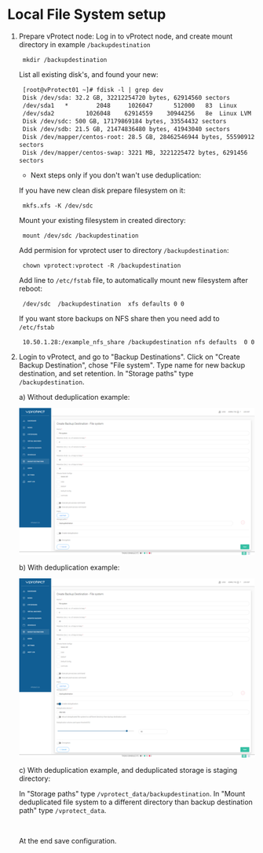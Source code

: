 # Local File System setup

1. Prepare vProtect node:
	Log in to vProtect node, and create mount directory in example `/backupdestination`
	
	 ```text
      mkdir /backupdestination
     ```

	List all existing disk's, and found your new:
	
	 ```text
      [root@vProtect01 ~]# fdisk -l | grep dev
	  Disk /dev/sda: 32.2 GB, 32212254720 bytes, 62914560 sectors
	  /dev/sda1   *        2048     1026047      512000   83  Linux
	  /dev/sda2         1026048    62914559    30944256   8e  Linux LVM
	  Disk /dev/sdc: 500 GB, 17179869184 bytes, 33554432 sectors
	  Disk /dev/sdb: 21.5 GB, 21474836480 bytes, 41943040 sectors
	  Disk /dev/mapper/centos-root: 28.5 GB, 28462546944 bytes, 55590912 sectors
	  Disk /dev/mapper/centos-swap: 3221 MB, 3221225472 bytes, 6291456 sectors
     ```

	* Next steps only if you don't wan't use deduplication:
	 
	 If you have new clean disk prepare filesystem on it:
	
	 ```text
      mkfs.xfs -K /dev/sdc
     ```
	
	 Mount your existing filesystem in created directory:
	
	 ```text
      mount /dev/sdc /backupdestination
     ```

	 Add permision for vprotect user to directory `/backupdestination`:
	
	 ```text
      chown vprotect:vprotect -R /backupdestination
     ```
	 
	 Add line to `/etc/fstab` file, to automatically mount new filesystem after reboot:
   
   	 ```text
      /dev/sdc	/backupdestination	xfs	defaults 0 0
     ```
	
	 If you want store backups on NFS share then you need add to `/etc/fstab`
   
	 ```text
      10.50.1.28:/example_nfs_share /backupdestination nfs defaults  0 0
     ```
   
2. Login to vProtect, and go to "Backup Destinations".
	Click on "Create Backup Destination", chose "File system".
	Type name for new backup destination, and set retention.
	In "Storage paths" type `/backupdestination`.
	
	a) Without deduplication example:

	 ![](../.gitbook/assets/setup_filessytem.png)

	b) With deduplication example:

	 ![](../.gitbook/assets/setup_filessytem_dedup.png)

	c) With deduplication example, and deduplicated storage is staging directory:
	
	 In "Storage paths" type `/vprotect_data/backupdestination`.
	 In "Mount deduplicated file system to a different directory than backup destination path" type `/vprotect_data`.

	 <img scr="../.gitbook/assets/setup_filessytem_dedup_vpr.png" width="500">
	
	At the end save configuration.